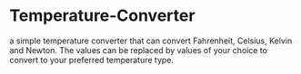 # Temperature-Converter
a simple temperature converter that can convert Fahrenheit, Celsius, Kelvin and Newton.
The values can be replaced by values of your choice to convert to your preferred temperature type.
